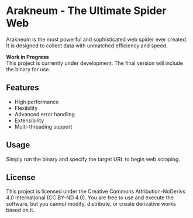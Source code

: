 # Arakneum - The Ultimate Spider Web

Arakneum is the most powerful and sophisticated web spider ever created. It is designed to collect data with unmatched efficiency and speed.

**Work in Progress**  
This project is currently under development. The final version will include the binary for use.

## Features

- High performance
- Flexibility
- Advanced error handling
- Extensibility
- Multi-threading support

## Usage

Simply run the binary and specify the target URL to begin web scraping.

## License

This project is licensed under the Creative Commons Attribution-NoDerivs 4.0 International (CC BY-ND 4.0). You are free to use and execute the software, but you cannot modify, distribute, or create derivative works based on it.

